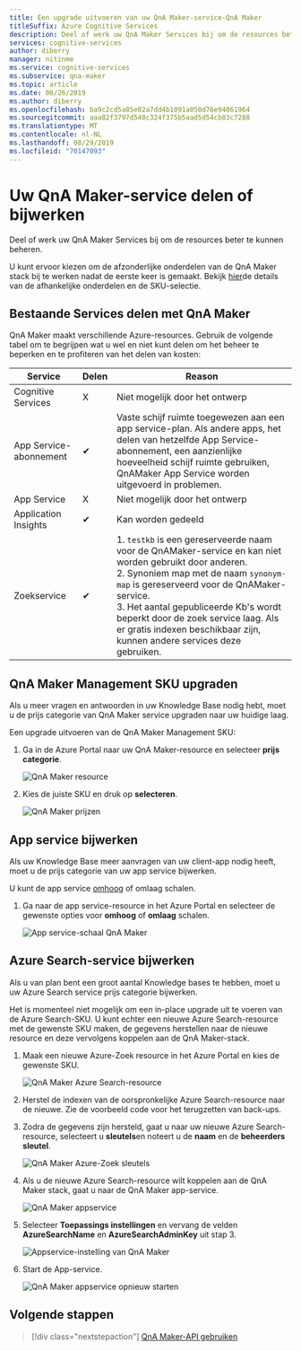 ```yaml
---
title: Een upgrade uitvoeren van uw QnA Maker-service-QnA Maker
titleSuffix: Azure Cognitive Services
description: Deel of werk uw QnA Maker Services bij om de resources beter te kunnen beheren.
services: cognitive-services
author: diberry
manager: nitinme
ms.service: cognitive-services
ms.subservice: qna-maker
ms.topic: article
ms.date: 08/26/2019
ms.author: diberry
ms.openlocfilehash: ba9c2cd5a85e02a7dd4b1091a050d76e94861964
ms.sourcegitcommit: aaa82f3797d548c324f375b5aad5d54cb03c7288
ms.translationtype: MT
ms.contentlocale: nl-NL
ms.lasthandoff: 08/29/2019
ms.locfileid: "70147093"
---
```

# <a name="share-or-upgrade-your-qna-maker-service"></a>Uw QnA Maker-service delen of bijwerken
Deel of werk uw QnA Maker Services bij om de resources beter te kunnen beheren. 

U kunt ervoor kiezen om de afzonderlijke onderdelen van de QnA Maker stack bij te werken nadat de eerste keer is gemaakt. Bekijk [hier](https://aka.ms/qnamaker-docs-capacity)de details van de afhankelijke onderdelen en de SKU-selectie.

## <a name="share-existing-services-with-qna-maker"></a>Bestaande Services delen met QnA Maker

QnA Maker maakt verschillende Azure-resources. Gebruik de volgende tabel om te begrijpen wat u wel en niet kunt delen om het beheer te beperken en te profiteren van het delen van kosten:

|Service|Delen|Reason|
|--|--|--|
|Cognitive Services|X|Niet mogelijk door het ontwerp|
|App Service-abonnement|✔|Vaste schijf ruimte toegewezen aan een app service-plan. Als andere apps, het delen van hetzelfde App Service-abonnement, een aanzienlijke hoeveelheid schijf ruimte gebruiken, QnAMaker App Service worden uitgevoerd in problemen.|
|App Service|X|Niet mogelijk door het ontwerp|
|Application Insights|✔|Kan worden gedeeld|
|Zoekservice|✔|1. `testkb` is een gereserveerde naam voor de QnAMaker-service en kan niet worden gebruikt door anderen.<br>2. Synoniem map met de naam `synonym-map` is gereserveerd voor de QnAMaker-service.<br>3. Het aantal gepubliceerde Kb's wordt beperkt door de zoek service laag. Als er gratis indexen beschikbaar zijn, kunnen andere services deze gebruiken.|


## <a name="upgrade-qna-maker-management-sku"></a>QnA Maker Management SKU upgraden

Als u meer vragen en antwoorden in uw Knowledge Base nodig hebt, moet u de prijs categorie van QnA Maker service upgraden naar uw huidige laag. 

Een upgrade uitvoeren van de QnA Maker Management SKU:

1. Ga in de Azure Portal naar uw QnA Maker-resource en selecteer **prijs categorie**.

    ![QnA Maker resource](../media/qnamaker-how-to-upgrade-qnamaker/qnamaker-resource.png)

2. Kies de juiste SKU en druk op **selecteren**.

    ![QnA Maker prijzen](../media/qnamaker-how-to-upgrade-qnamaker/qnamaker-pricing-page.png)

## <a name="upgrade-app-service"></a>App service bijwerken

 Als uw Knowledge Base meer aanvragen van uw client-app nodig heeft, moet u de prijs categorie van uw app service bijwerken.

U kunt de app service [omhoog](https://docs.microsoft.com/azure/app-service/manage-scale-up) of omlaag schalen.

1. Ga naar de app service-resource in het Azure Portal en selecteer de gewenste opties voor **omhoog** of **omlaag** schalen.

    ![App service-schaal QnA Maker](../media/qnamaker-how-to-upgrade-qnamaker/qnamaker-appservice-scale.png)

## <a name="upgrade-azure-search-service"></a>Azure Search-service bijwerken

Als u van plan bent een groot aantal Knowledge bases te hebben, moet u uw Azure Search service prijs categorie bijwerken. 

Het is momenteel niet mogelijk om een in-place upgrade uit te voeren van de Azure Search-SKU. U kunt echter een nieuwe Azure Search-resource met de gewenste SKU maken, de gegevens herstellen naar de nieuwe resource en deze vervolgens koppelen aan de QnA Maker-stack.

1. Maak een nieuwe Azure-Zoek resource in het Azure Portal en kies de gewenste SKU.

    ![QnA Maker Azure Search-resource](../media/qnamaker-how-to-upgrade-qnamaker/qnamaker-azuresearch-new.png)

2. Herstel de indexen van de oorspronkelijke Azure Search-resource naar de nieuwe. Zie de voorbeeld code voor het [](https://github.com/pchoudhari/QnAMakerBackupRestore)terugzetten van back-ups.

3. Zodra de gegevens zijn hersteld, gaat u naar uw nieuwe Azure Search-resource, selecteert u **sleutels**en noteert u de **naam** en de **beheerders sleutel**.

    ![QnA Maker Azure-Zoek sleutels](../media/qnamaker-how-to-upgrade-qnamaker/qnamaker-azuresearch-keys.png)

4. Als u de nieuwe Azure Search-resource wilt koppelen aan de QnA Maker stack, gaat u naar de QnA Maker app-service.

    ![QnA Maker appservice](../media/qnamaker-how-to-upgrade-qnamaker/qnamaker-resource-list-appservice.png)

5. Selecteer **Toepassings instellingen** en vervang de velden **AzureSearchName** en **AzureSearchAdminKey** uit stap 3.

    ![Appservice-instelling van QnA Maker](../media/qnamaker-how-to-upgrade-qnamaker/qnamaker-appservice-settings.png)

6. Start de App-service.

    ![QnA Maker appservice opnieuw starten](../media/qnamaker-how-to-upgrade-qnamaker/qnamaker-appservice-restart.png)

## <a name="next-steps"></a>Volgende stappen

> [!div class="nextstepaction"]
> [QnA Maker-API gebruiken](../Quickstarts/csharp.md)
